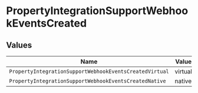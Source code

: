 # PropertyIntegrationSupportWebhookEventsCreated


## Values

| Name                                                    | Value                                                   |
| ------------------------------------------------------- | ------------------------------------------------------- |
| `PropertyIntegrationSupportWebhookEventsCreatedVirtual` | virtual                                                 |
| `PropertyIntegrationSupportWebhookEventsCreatedNative`  | native                                                  |